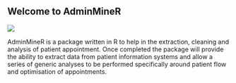 ## Welcome to AdminMineR

![](/home/rstudio/AdminMineR/img/AdminMineRLogo.png)


AdminMineR is a package written in R to help in the extraction, cleaning and analysis of patient appointment. Once completed the package will provide the ability to extract data from patient information systems and allow a series of generic analyses to be performed specifically around patient flow and optimisation of appointments.
